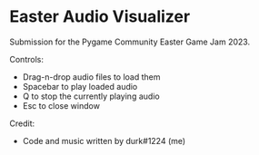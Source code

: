 # Easter Audio Visualizer

Submission for the Pygame Community Easter Game Jam 2023.

Controls:
* Drag-n-drop audio files to load them
* Spacebar to play loaded audio
* Q to stop the currently playing audio
* Esc to close window

Credit:

* Code and music written by durk#1224 (me)
